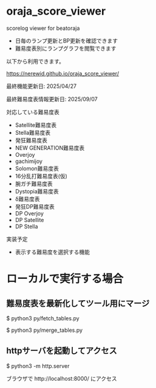 # oraja_score_viewer
scorelog viewer for beatoraja
- 日毎のランプ更新とBP更新を確認できます
- 難易度表別にランプグラフを閲覧できます

以下から利用できます。

https://nerewid.github.io/oraja_score_viewer/

最終機能更新日: 2025/04/27

最終難易度表情報更新日: 2025/09/07

対応している難易度表
- Satellite難易度表
- Stella難易度表
- 発狂難易度表
- NEW GENERATION難易度表
- Overjoy
- gachimijoy
- Solomon難易度表
- 16分乱打難易度表(仮)
- 腕ガチ難易度表
- Dystopia難易度表
- δ難易度表
- 発狂DP難易度表
- DP Overjoy
- DP Satellite
- DP Stella

実装予定
- 表示する難易度を選択する機能

# ローカルで実行する場合
## 難易度表を最新化してツール用にマージ

$ python3 py/fetch_tables.py

$ python3 py/merge_tables.py

## httpサーバを起動してアクセス
$ python3 -m http.server

ブラウザで http://localhost:8000/ にアクセス
